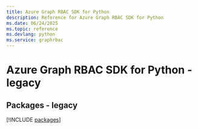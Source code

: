 ```yaml
---
title: Azure Graph RBAC SDK for Python
description: Reference for Azure Graph RBAC SDK for Python
ms.date: 06/24/2025
ms.topic: reference
ms.devlang: python
ms.service: graphrbac
---
```

# Azure Graph RBAC SDK for Python - legacy
## Packages - legacy
[!INCLUDE [packages](graph-rbac-index.md)]